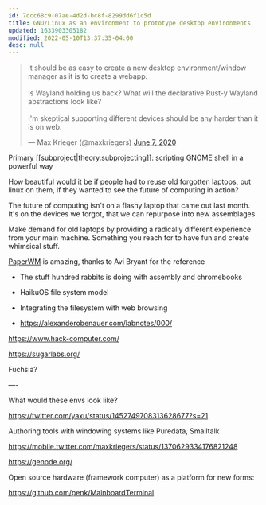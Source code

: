 ```yaml
---
id: 7ccc68c9-07ae-4d2d-bc8f-8299dd6f1c5d
title: GNU/Linux as an environment to prototype desktop environments
updated: 1633903305182
modified: 2022-05-10T13:37:35-04:00
desc: null
---
```


<blockquote class="twitter-tweet"><p lang="en" dir="ltr">It should be as easy to create a new desktop environment/window manager as it is to create a webapp.<br><br>Is Wayland holding us back? What will the declarative Rust-y Wayland abstractions look like?<br><br>I&#39;m skeptical supporting different devices should be any harder than it is on web.</p>&mdash; Max Krieger (@maxkriegers) <a href="https://twitter.com/maxkriegers/status/1269759830526439430?ref_src=twsrc%5Etfw">June 7, 2020</a></blockquote> <script async src="https://platform.twitter.com/widgets.js" charset="utf-8"></script>

Primary [[subproject|theory.subprojecting]]: scripting GNOME shell in a powerful way

How beautiful would it be if people had to reuse old forgotten laptops, put linux on them, if they wanted to see the future of computing in action?

The future of computing isn't on a flashy laptop that came out last month. It's on the devices we forgot, that we can repurpose into new assemblages.

Make demand for old laptops by providing a radically different experience from your main machine. Something you reach for to have fun and create whimsical stuff.

[PaperWM](https://github.com/paperwm/PaperWM) is amazing, thanks to Avi Bryant for the reference

- The stuff hundred rabbits is doing with assembly and chromebooks

- HaikuOS file system model

- Integrating the filesystem with web browsing

- https://alexanderobenauer.com/labnotes/000/


<https://www.hack-computer.com/>

<https://sugarlabs.org/>

Fuchsia?

—-

What would these envs look like?

https://twitter.com/yaxu/status/1452749708313628677?s=21

Authoring tools with windowing systems like Puredata, Smalltalk

https://mobile.twitter.com/maxkriegers/status/1370629334176821248

https://genode.org/

Open source hardware (framework computer) as a platform for new forms:

https://github.com/penk/MainboardTerminal
